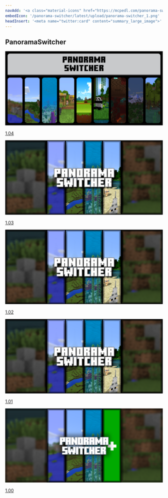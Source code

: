 ```yaml
---
navAdd: '<a class="material-icons" href="https://mcpedl.com/panorama-switcher-pack-1/">link</a>'
embedIcon: '/panorama-switcher/latest/upload/panorama-switcher_1.png'
headInsert: '<meta name="twitter:card" content="summary_large_image">'
---
```

## PanoramaSwitcher
<div class="home-content-container"><a class="home-content-image" href="./104"><img src="./104/upload/panorama-switcher_1.png" onerror="this.src='/assets/images/featuredimage.png'" alt="Version 1.04"><p>1.04</p></a><a class="home-content-image" href="./103"><img src="./101/upload/panorama-switcher_1.png" onerror="this.src='/assets/images/featuredimage.png'" alt="Version 1.03"><p>1.03</p></a><a class="home-content-image" href="./102"><img src="./101/upload/panorama-switcher_1.png" onerror="this.src='/assets/images/featuredimage.png'" alt="Version 1.02"><p>1.02</p></a><a class="home-content-image" href="./101"><img src="./101/upload/panorama-switcher_1.png" onerror="this.src='/assets/images/featuredimage.png'" alt="Version 1.01"><p>1.01</p></a><a class="home-content-image" href="./100"><img src="./100/upload/panorama-switcher_1.png" onerror="this.src='/assets/images/featuredimage.png'" alt="Version 1.00"><p>1.00</p></a></div>

